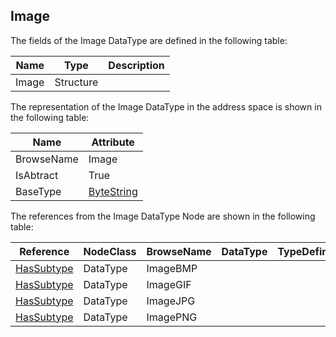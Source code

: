 <!-- datatype -->
## Image
<!-- end of description -->
The fields of the Image DataType are defined in the following table:  

|Name|Type|Description|
|---|---|---|
|Image|Structure||

The representation of the Image DataType in the address space is shown in the following table:  

|Name|Attribute|
|---|---|
|BrowseName|Image|
|IsAbtract|True|
|BaseType|[ByteString](../../../Part3/DataTypes/ByteString/readme.md)|

The references from the Image DataType Node are shown in the following table:  

|Reference|NodeClass|BrowseName|DataType|TypeDefinition|ModellingRule|
|---|---|---|---|---|---|
|[HasSubtype](../../../Part3/ReferenceTypes/HasSubtype/readme.md)|DataType|ImageBMP||||
|[HasSubtype](../../../Part3/ReferenceTypes/HasSubtype/readme.md)|DataType|ImageGIF||||
|[HasSubtype](../../../Part3/ReferenceTypes/HasSubtype/readme.md)|DataType|ImageJPG||||
|[HasSubtype](../../../Part3/ReferenceTypes/HasSubtype/readme.md)|DataType|ImagePNG||||

